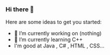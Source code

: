 ### Hi there 👋

<!--
**DinoMX/DinoMX** is a ✨ _special_ ✨ repository because its `README.md` (this file) appears on your GitHub profile.


-->
Here are some ideas to get you started:

- 🔭 I’m currently working on (nothing)
- 🌱 I’m currently learning C++
-  I'm good at Java , C# , HTML , CSS...
